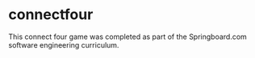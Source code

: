 # connectfour
This connect four game was completed as part of the Springboard.com software engineering curriculum.
